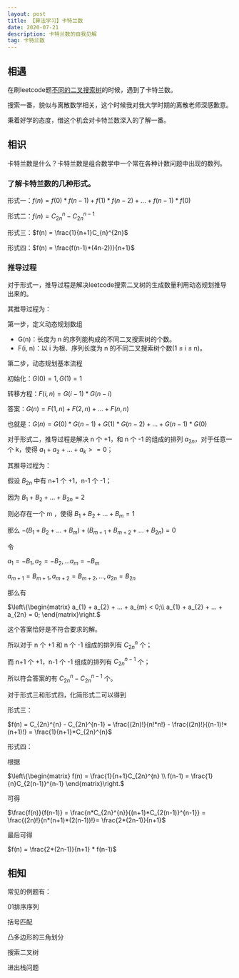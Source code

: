 ```yaml
---
layout: post
title: 【算法学习】卡特兰数
date: 2020-07-21
description: 卡特兰数的自我见解
tag: 卡特兰数
---
```


## 相遇
在刷leetcode题[不同的二叉搜索树](https://leetcode-cn.com/problems/unique-binary-search-trees/)的时候，遇到了卡特兰数。

搜索一番，貌似与离散数学相关，这个时候我对我大学时期的离散老师深感歉意。

秉着好学的态度，借这个机会对卡特兰数深入的了解一番。

## 相识
卡特兰数是什么？卡特兰数是组合数学中一个常在各种计数问题中出现的数列。

### 了解卡特兰数的几种形式。

形式一：$f(n) = f(0)*f(n-1) + f(1)*f(n-2) + ... + f(n-1)*f(0)$

形式二：$f(n) = C_{2n}^{n} - C_{2n}^{n-1}$

形式三：$f(n) = \frac{1}{n+1}C_{n}^{2n}$

形式四：$f(n) = \frac{f(n-1)*(4n-2))}{n+1}$

### 推导过程
对于形式一，推导过程是解决leetcode搜索二叉树的生成数量利用动态规划推导出来的。

其推导过程为：

第一步，定义动态规划数组

 - G(n)：长度为 n 的序列能构成的不同二叉搜索树的个数。
 - F(i, n)：以 i 为根、序列长度为 n 的不同二叉搜索树个数(1 ≤ i ≤ n)。

第二步，动态规划基本流程

初始化：$G(0)=1,G(1)=1$

转移方程：$F(i, n)=G(i−1)*G(n−i)$

答案：$G(n) = F(1, n) + F(2, n) + ... + F(n, n)$

也就是：$G(n) = G(0)*G(n−1) + G(1)*G(n−2) + ... + G(n−1)*G(0)$

对于形式二，推导过程是解决 n 个 +1，和 n 个 -1 的组成的排列 $a_{2n}$，对于任意一个 k，使得 $a_{1} + a_{2} + ... + a_{k} >= 0$；

其推导过程为：

假设 $B_{2n}$ 中有 n+1 个 +1，n-1 个 -1；

因为 $B_{1} + B_{2} + ... + B_{2n} = 2$

则必存在一个 m ，使得 $B_{1} + B_{2} + ... + B_{m} = 1$

那么 $-(B_{1} + B_{2} + ... + B_{m}) + (B_{m+1} + B_{m+2} + ... + B_{2n}) = 0$

令

$a_{1} = -B_{1}, a_{2} = -B_{2}, ... a_{m} = -B_{m}$

$a_{m+1} = B_{m+1}, a_{m+2} = B_{m+2}, ..., a_{2n} = B_{2n}$

那么有

$\left\{\begin{matrix}
 a_{1} + a_{2} + ... + a_{m} < 0;\\
 a_{1} + a_{2} + ... + a_{2n} = 0;
\end{matrix}\right.$

这个答案恰好是不符合要求的解。

所以对于 n 个 +1 和 n 个 -1 组成的排列有 $C_{2n}^{n}$ 个；

而 n+1 个 +1，n-1 个 -1 组成的排列有 $C_{2n}^{n-1}$ 个；

所以符合答案的有 $C_{2n}^{n} - C_{2n}^{n-1}$ 个。

对于形式三和形式四，化简形式二可以得到

形式三：

$f(n) = C_{2n}^{n} - C_{2n}^{n-1} = \frac{(2n)!}{n!*n!} - \frac{(2n)!}{(n-1)!*(n+1)!} = \frac{1}{n+1}*C_{2n}^{n}$

形式四：

根据

$\left\{\begin{matrix}
f(n) = \frac{1}{n+1}C_{2n}^{n} \\
f(n-1) = \frac{1}{n}C_{2(n-1)}^{n-1}
\end{matrix}\right.$

可得

$\frac{f(n)}{f(n-1)} = \frac{n*C_{2n}^{n}}{(n+1)*C_{2(n-1)}^{n-1}} = \frac{(2n)!}{n*(n+1)*(2(n-1))!}= \frac{2*(2n-1)}{n+1}$

最后可得

$f(n) = \frac{2*(2n-1)}{n+1} * f(n-1)$

## 相知
常见的例题有：

01排序序列

括号匹配

凸多边形的三角划分

搜索二叉树

进出栈问题


